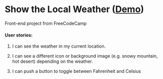 # Show the Local Weather ([Demo](https://weather-react-drhectapus.herokuapp.com/))

Front-end project from FreeCodeCamp

#### User stories:

1. I can see the weather in my current location.

2. I can see a different icon or background image (e.g. snowy mountain, hot desert) depending on the weather.

3. I can push a button to toggle between Fahrenheit and Celsius
